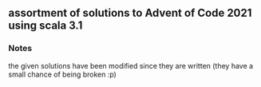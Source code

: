 ## assortment of solutions to Advent of Code 2021 using scala 3.1

### Notes

the given solutions have been modified since they are written (they have a small chance of being broken :p)